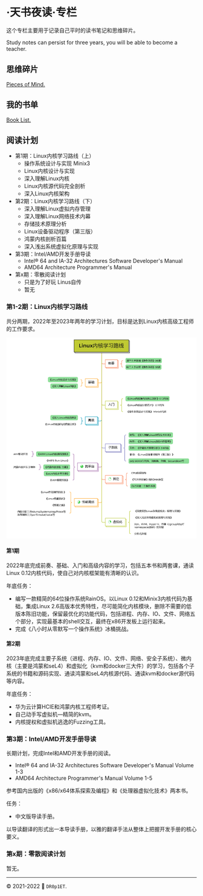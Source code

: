 # ·天书夜读·专栏

这个专栏主要用于记录自己平时的读书笔记和思维碎片。

Study notes can persist for three years, you will be able to become a teacher.

## 思维碎片

[Pieces of Mind.](./pieces_of_mind.md)

## 我的书单

[Book List.](./books_list.md)

## 阅读计划

- 第1期：Linux内核学习路线（上）
  - 操作系统设计与实现 Minix3
  - Linux内核设计与实现
  - 深入理解Linux内核
  - Linux内核源代码完全剖析
  - 深入Linux内核架构
- 第2期：Linux内核学习路线（下）
  - 深入理解Linux虚拟内存管理
  - 深入理解Linux网络技术内幕
  - 存储技术原理分析
  - Linux设备驱动程序（第三版）
  - 鸿蒙内核剖析百篇
  - 深入浅出系统虚拟化原理与实现
- 第3期：Intel/AMD开发手册导读
  - Intel® 64 and IA-32 Architectures Software Developer's Manual
  - AMD64 Architecture Programmer's Manual
- 第x期：零散阅读计划
  - 只是为了好玩 Linus自传
  - 暂无

### 第1-2期：Linux内核学习路线

共分两期，2022年至2023年两年的学习计划，目标是达到Linux内核高级工程师的工作要求。

![](./notes/linux_kernel_study_path.png)

#### 第1期

2022年底完成前奏、基础、入门和高级内容的学习，包括五本书和两套课，通读Linux 0.12内核代码，使自己对内核框架能有清晰的认识。

年底任务：

- 编写一款精简的64位操作系统RainOS。以Linux 0.12和Minix3内核代码为基础，集成Linux 2.6高版本优秀特性，尽可能简化内核模块，删除不需要的低版本陈旧功能，保留最优化的功能代码，包括进程、内存、IO、文件、网络五个部分，实现最基本的shell交互，最终在x86开发板上运行起来。
- 完成《八小时从零默写一个操作系统》冰桶挑战。

#### 第2期

2023年底完成主要子系统（进程、内存、IO、文件、网络、安全子系统）、微内核（主要是鸿蒙和seL4）和虚拟化（kvm和docker三大件）的学习，包括各个子系统的书籍和源码实现、通读鸿蒙和seL4内核源代码、通读kvm和docker源代码等内容。

年底任务：

- 华为云计算HCIE和鸿蒙内核工程师考证。
- 自己动手写虚拟机—精简的kvm。
- 内核提权和虚拟机逃逸的Fuzzing工具。

### 第3期：Intel/AMD开发手册导读

长期计划，完成Intel和AMD开发手册的阅读。

- Intel® 64 and IA-32 Architectures Software Developer's Manual Volume 1-3
- AMD64 Architecture Programmer's Manual Volume 1-5

参考国内出版的《x86/x64体系探索及编程》和《处理器虚拟化技术》两本书。

任务：

- 中文版导读手册。

以导读翻译的形式出一本导读手册，以雅的翻译手法从整体上把握开发手册的核心要义。

### 第x期：零散阅读计划

暂无。

---

:copyright: 2021-2022 :rocket: `DR0p1ET`.

